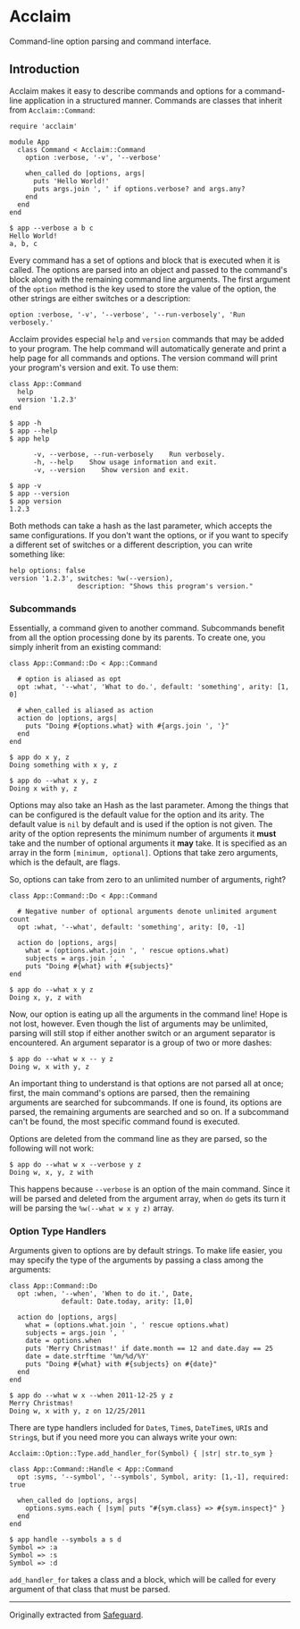 # Acclaim

Command-line option parsing and command interface.

## Introduction

Acclaim makes it easy to describe commands and options for a command-line
application in a structured manner. Commands are classes that inherit from
`Acclaim::Command`:

    require 'acclaim'

    module App
      class Command < Acclaim::Command
        option :verbose, '-v', '--verbose'

        when_called do |options, args|
          puts 'Hello World!'
          puts args.join ', ' if options.verbose? and args.any?
        end
      end
    end

    $ app --verbose a b c
    Hello World!
    a, b, c

Every command has a set of options and block that is executed when it is called.
The options are parsed into an object and passed to the command's block along
with the remaining command line arguments. The first argument of the `option`
method is the key used to store the value of the option, the other strings are
either switches or a description:

    option :verbose, '-v', '--verbose', '--run-verbosely', 'Run verbosely.'

Acclaim provides especial `help` and `version` commands that may be added to
your program. The help command will automatically generate and print a help page
for all commands and options. The version command will print your program's
version and exit. To use them:

    class App::Command
      help
      version '1.2.3'
    end

    $ app -h
    $ app --help
    $ app help

          -v, --verbose, --run-verbosely    Run verbosely.
          -h, --help    Show usage information and exit.
          -v, --version    Show version and exit.

    $ app -v
    $ app --version
    $ app version
    1.2.3

Both methods can take a hash as the last parameter, which accepts the same
configurations. If you don't want the options, or if you want to specify a
different set of switches or a different description, you can write something
like:

    help options: false
    version '1.2.3', switches: %w(--version),
                     description: "Shows this program's version."

### Subcommands

Essentially, a command given to another command. Subcommands benefit from all
the option processing done by its parents. To create one, you simply inherit
from an existing command:

    class App::Command::Do < App::Command

      # option is aliased as opt
      opt :what, '--what', 'What to do.', default: 'something', arity: [1, 0]

      # when_called is aliased as action
      action do |options, args|
        puts "Doing #{options.what} with #{args.join ', '}"
      end
    end

    $ app do x y, z
    Doing something with x y, z

    $ app do --what x y, z
    Doing x with y, z

Options may also take an Hash as the last parameter. Among the things that can
be configured is the default value for the option and its arity. The default
value is `nil` by default and is used if the option is not given. The arity of
the option represents the minimum number of arguments it __must__ take and the
number of optional arguments it __may__ take. It is specified as an array in the
form `[minimum, optional]`. Options that take zero arguments, which is the
default, are flags.

So, options can take from zero to an unlimited number of arguments, right?

    class App::Command::Do < App::Command

      # Negative number of optional arguments denote unlimited argument count
      opt :what, '--what', default: 'something', arity: [0, -1]

      action do |options, args|
        what = (options.what.join ', ' rescue options.what)
        subjects = args.join ', '
        puts "Doing #{what} with #{subjects}"
    end

    $ app do --what x y z
    Doing x, y, z with

Now, our option is eating up all the arguments in the command line! Hope is not
lost, however. Even though the list of arguments may be unlimited, parsing will
still stop if either another switch or an argument separator is encountered. An
argument separator is a group of two or more dashes:

    $ app do --what w x -- y z
    Doing w, x with y, z

An important thing to understand is that options are not parsed all at once;
first, the main command's options are parsed, then the remaining arguments are
searched for subcommands. If one is found, its options are parsed, the remaining
arguments are searched and so on. If a subcommand can't be found, the most
specific command found is executed.

Options are deleted from the command line as they are parsed, so the following
will not work:

    $ app do --what w x --verbose y z
    Doing w, x, y, z with

This happens because `--verbose` is an option of the main command. Since it will
be parsed and deleted from the argument array, when `do` gets its turn it will
be parsing the `%w(--what w x y z)` array.

### Option Type Handlers

Arguments given to options are by default strings. To make life easier, you may
specify the type of the arguments by passing a class among the arguments:

    class App::Command::Do
      opt :when, '--when', 'When to do it.', Date,
                 default: Date.today, arity: [1,0]

      action do |options, args|
        what = (options.what.join ', ' rescue options.what)
        subjects = args.join ', '
        date = options.when
        puts 'Merry Christmas!' if date.month == 12 and date.day == 25
        date = date.strftime '%m/%d/%Y'
        puts "Doing #{what} with #{subjects} on #{date}"
      end
    end

    $ app do --what w x --when 2011-12-25 y z
    Merry Christmas!
    Doing w, x with y, z on 12/25/2011

There are type handlers included for `Date`s, `Time`s, `DateTime`s, `URI`s and
`String`s, but if you need more you can always write your own:

    Acclaim::Option::Type.add_handler_for(Symbol) { |str| str.to_sym }

    class App::Command::Handle < App::Command
      opt :syms, '--symbol', '--symbols', Symbol, arity: [1,-1], required: true

      when_called do |options, args|
        options.syms.each { |sym| puts "#{sym.class} => #{sym.inspect}" }
      end
    end

    $ app handle --symbols a s d
    Symbol => :a
    Symbol => :s
    Symbol => :d

`add_handler_for` takes a class and a block, which will be called for every
argument of that class that must be parsed.

---

Originally extracted from [Safeguard](https://github.com/matheusmoreira/safeguard).
